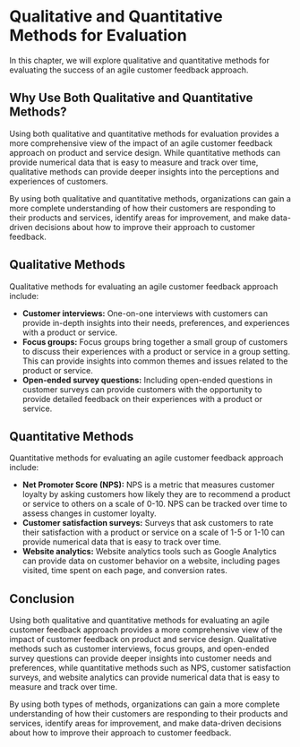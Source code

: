 # Qualitative and Quantitative Methods for Evaluation

In this chapter, we will explore qualitative and quantitative methods for evaluating the success of an agile customer feedback approach.

Why Use Both Qualitative and Quantitative Methods?
--------------------------------------------------

Using both qualitative and quantitative methods for evaluation provides a more comprehensive view of the impact of an agile customer feedback approach on product and service design. While quantitative methods can provide numerical data that is easy to measure and track over time, qualitative methods can provide deeper insights into the perceptions and experiences of customers.

By using both qualitative and quantitative methods, organizations can gain a more complete understanding of how their customers are responding to their products and services, identify areas for improvement, and make data-driven decisions about how to improve their approach to customer feedback.

Qualitative Methods
-------------------

Qualitative methods for evaluating an agile customer feedback approach include:

* **Customer interviews:** One-on-one interviews with customers can provide in-depth insights into their needs, preferences, and experiences with a product or service.
* **Focus groups:** Focus groups bring together a small group of customers to discuss their experiences with a product or service in a group setting. This can provide insights into common themes and issues related to the product or service.
* **Open-ended survey questions:** Including open-ended questions in customer surveys can provide customers with the opportunity to provide detailed feedback on their experiences with a product or service.

Quantitative Methods
--------------------

Quantitative methods for evaluating an agile customer feedback approach include:

* **Net Promoter Score (NPS):** NPS is a metric that measures customer loyalty by asking customers how likely they are to recommend a product or service to others on a scale of 0-10. NPS can be tracked over time to assess changes in customer loyalty.
* **Customer satisfaction surveys:** Surveys that ask customers to rate their satisfaction with a product or service on a scale of 1-5 or 1-10 can provide numerical data that is easy to track over time.
* **Website analytics:** Website analytics tools such as Google Analytics can provide data on customer behavior on a website, including pages visited, time spent on each page, and conversion rates.

Conclusion
----------

Using both qualitative and quantitative methods for evaluating an agile customer feedback approach provides a more comprehensive view of the impact of customer feedback on product and service design. Qualitative methods such as customer interviews, focus groups, and open-ended survey questions can provide deeper insights into customer needs and preferences, while quantitative methods such as NPS, customer satisfaction surveys, and website analytics can provide numerical data that is easy to measure and track over time.

By using both types of methods, organizations can gain a more complete understanding of how their customers are responding to their products and services, identify areas for improvement, and make data-driven decisions about how to improve their approach to customer feedback.
